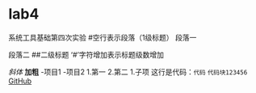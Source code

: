 # lab4
系统工具基础第四次实验
#空行表示段落（1级标题）
段落一

段落二
##二级标题
‘#’字符增加表示标题级数增加

*斜体*
**加粗**
-项目1    -项目2
1.第一
2.第二
  1.子项
这行是代码：`代码`
```代码块123456```
[GitHub](https://github.com)


